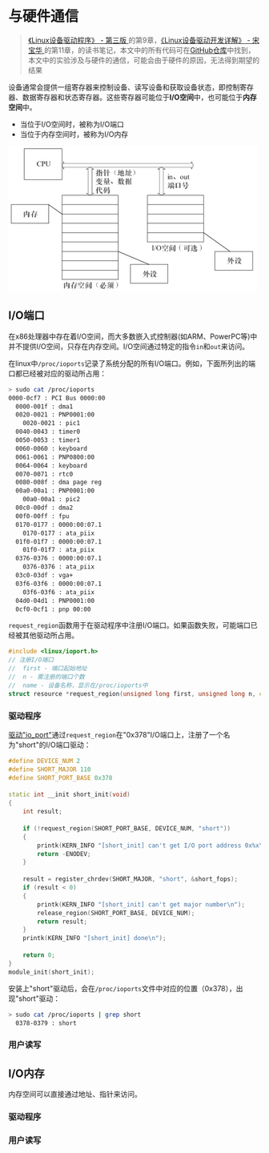 # 与硬件通信

> [《Linux设备驱动程序》 - 第三版 ](https://1drv.ms/b/s!AkcJSyT7tq80d6mS7pO12K6Qb30)的第9章，[《Linux设备驱动开发详解》 - 宋宝华 ](https://1drv.ms/b/s!AkcJSyT7tq80eFABEg8fSOajqHk)的第11章，的读书笔记，本文中的所有代码可在[GitHub仓库](https://github.com/LittleBee1024/learning_book/tree/main/docs/booknotes/ldd/mem_port/code)中找到，本文中的实验涉及与硬件的通信，可能会由于硬件的原因，无法得到期望的结果

设备通常会提供一组寄存器来控制设备、读写设备和获取设备状态，即控制寄存器、数据寄存器和状态寄存器。这些寄存器可能位于**I/O空间**中，也可能位于**内存空间**中。

* 当位于I/O空间时，被称为I/O端口
* 当位于内存空间时，被称为I/O内存

![mem_port](./images/mem_port.png)

## I/O端口
在x86处理器中存在着I/O空间，而大多数嵌入式控制器(如ARM、PowerPC等)中并不提供I/O空间，只存在内存空间。I/O空间通过特定的指令`in`和`out`来访问。

在linux中`/proc/ioports`记录了系统分配的所有I/O端口。例如，下面所列出的端口都已经被对应的驱动所占用：
```bash
> sudo cat /proc/ioports
0000-0cf7 : PCI Bus 0000:00
  0000-001f : dma1
  0020-0021 : PNP0001:00
    0020-0021 : pic1
  0040-0043 : timer0
  0050-0053 : timer1
  0060-0060 : keyboard
  0061-0061 : PNP0800:00
  0064-0064 : keyboard
  0070-0071 : rtc0
  0080-008f : dma page reg
  00a0-00a1 : PNP0001:00
    00a0-00a1 : pic2
  00c0-00df : dma2
  00f0-00ff : fpu
  0170-0177 : 0000:00:07.1
    0170-0177 : ata_piix
  01f0-01f7 : 0000:00:07.1
    01f0-01f7 : ata_piix
  0376-0376 : 0000:00:07.1
    0376-0376 : ata_piix
  03c0-03df : vga+
  03f6-03f6 : 0000:00:07.1
    03f6-03f6 : ata_piix
  04d0-04d1 : PNP0001:00
  0cf0-0cf1 : pnp 00:00
```

`request_region`函数用于在驱动程序中注册I/O端口。如果函数失败，可能端口已经被其他驱动所占用。

```cpp
#include <linux/ioport.h>
// 注册I/O端口
//  first - 端口起始地址
//  n - 需注册的端口个数
//  name - 设备名称，显示在/proc/ioports中
struct resource *request_region(unsigned long first, unsigned long n, const char *name);
```

### 驱动程序

[驱动"io_port"](https://github.com/LittleBee1024/learning_book/tree/main/docs/booknotes/ldd/mem_port/code/io_port)通过`request_region`在"0x378"I/O端口上，注册了一个名为"short"的I/O端口驱动：
```cpp title="IO Port Driver" hl_lines="3 9"
#define DEVICE_NUM 2
#define SHORT_MAJOR 110
#define SHORT_PORT_BASE 0x378

static int __init short_init(void)
{
    int result;

    if (!request_region(SHORT_PORT_BASE, DEVICE_NUM, "short"))
    {
        printk(KERN_INFO "[short_init] can't get I/O port address 0x%x\n", SHORT_PORT_BASE);
        return -ENODEV;
    }

    result = register_chrdev(SHORT_MAJOR, "short", &short_fops);
    if (result < 0)
    {
        printk(KERN_INFO "[short_init] can't get major number\n");
        release_region(SHORT_PORT_BASE, DEVICE_NUM);
        return result;
    }
    printk(KERN_INFO "[short_init] done\n");

    return 0;
}
module_init(short_init);
```

安装上"short"驱动后，会在`/proc/ioports`文件中对应的位置（0x378），出现"short"驱动：
```bash
> sudo cat /proc/ioports | grep short
  0378-0379 : short
```

### 用户读写



## I/O内存
内存空间可以直接通过地址、指针来访问。


### 驱动程序

### 用户读写
